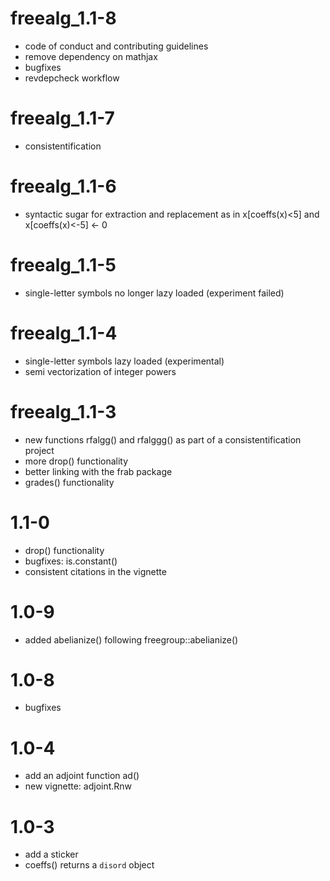 # freealg_1.1-8

- code of conduct and contributing guidelines
- remove dependency on mathjax
- bugfixes
- revdepcheck workflow

# freealg_1.1-7

- consistentification

# freealg_1.1-6

- syntactic sugar for extraction and replacement as in x[coeffs(x)<5]
  and x[coeffs(x)<-5] <- 0

# freealg_1.1-5

- single-letter symbols no longer lazy loaded (experiment failed)

# freealg_1.1-4
- single-letter symbols lazy loaded (experimental)
- semi vectorization of integer powers

# freealg_1.1-3

- new functions rfalgg() and rfalggg() as part of a consistentification project
- more drop() functionality
- better linking with the frab package
- grades() functionality


# 1.1-0

- drop() functionality
- bugfixes: is.constant()
- consistent citations in the vignette

# 1.0-9

- added abelianize() following freegroup::abelianize()

# 1.0-8

- bugfixes

# 1.0-4

- add an adjoint function ad()
- new vignette: adjoint.Rnw

# 1.0-3

- add a sticker
- coeffs() returns a `disord` object




